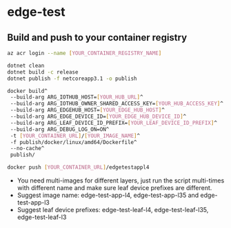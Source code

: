 # edge-test

## Build and push to your container registry

```bash
az acr login --name [YOUR_CONTAINER_REGISTRY_NAME]

dotnet clean
dotnet build -c release
dotnet publish -f netcoreapp3.1 -o publish 

docker build^
 --build-arg ARG_IOTHUB_HOST=[YOUR_HUB_URL]^
 --build-arg ARG_IOTHUB_OWNER_SHARED_ACCESS_KEY=[YOUR_HUB_ACCESS_KEY]^
 --build-arg ARG_EDGEHUB_HOST=[YOUR_EDGE_HUB_HOST]^
 --build-arg ARG_EDGE_DEVICE_ID=[YOUR_EDGE_HUB_DEVICE_ID]^
 --build-arg ARG_LEAF_DEVICE_ID_PREFIX=[YOUR_LEAF_DEVICE_ID_PREFIX]^
 --build-arg ARG_DEBUG_LOG_ON=ON^
 -t [YOUR_CONTAINER_URL]/[YOUR_IMAGE_NAME]^
 -f publish/docker/linux/amd64/Dockerfile^
 --no-cache^
 publish/ 

docker push [YOUR_CONTAINER_URL]/edgetestappl4
```

* You need multi-images for different layers, just run the script multi-times with different name and make sure leaf device prefixes are different.
* Suggest image name: edge-test-app-l4, edge-test-app-l35 and edge-test-app-l3
* Suggest leaf device prefixes: edge-test-leaf-l4, edge-test-leaf-l35, edge-test-leaf-l3